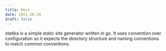 ```yaml
---
title: Docs
date: 2021-10-20
draft: false
---
```


statika is a simple static site generator written in go.  It uses convention over configuration so it expects the directory structure and naming conventions to match common conventions.